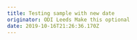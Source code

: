 ```yaml
---
title: Testing sample with new date
originator: ODI Leeds Make this optional
date: 2019-10-16T21:26:36.170Z
---
```


